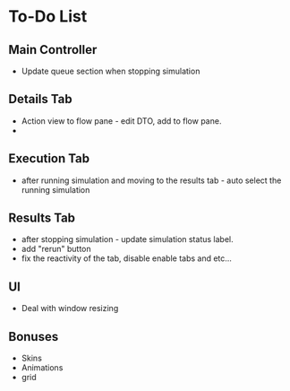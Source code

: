 # To-Do List

## Main Controller
* Update queue section when stopping simulation

## Details Tab
* Action view to flow pane - edit DTO, add to flow pane.
* 

## Execution Tab
* after running simulation and moving to the results tab - auto select the running simulation 

## Results Tab
* after stopping simulation - update simulation status label.
* add "rerun" button
* fix the reactivity of the tab, disable enable tabs and etc...

## UI
* Deal with window resizing

## Bonuses
* Skins
* Animations
* grid


